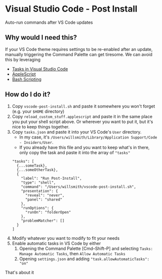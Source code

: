 # Visual Studio Code - Post Install
Auto-run commands after VS Code updates

## Why would I need this?
If your VS Code theme requires settings to be re-enabled after an update, manually triggering the Command Palette can get tiresome. We can avoid this by leveraging 
- [Tasks in Visual Studio Code](https://code.visualstudio.com/Docs/editor/tasks)
- [AppleScript](https://developer.apple.com/library/archive/documentation/AppleScript/Conceptual/AppleScriptLangGuide/introduction/ASLR_intro.html)
- [Bash Scripting](https://www.gnu.org/savannah-checkouts/gnu/bash/manual/bash.html)

## How do I do it?
1. Copy ```vscode-post-install.sh``` and paste it somewhere you won't forget (e.g. your `$HOME` directory)
2. Copy ```reload_custom_stuff.applescript``` and paste it in the same place you put your shell script above. Or wherever you want to put it, but it's nice to keep things together.
3. Copy ```tasks.json``` and paste it into your VS Code's `User` directory. 
   - In my case, it's `/Users/willsmith/Library/Application Support/Code - Insiders/User`. 
   - If you already have this file and you want to keep what's in there, only copy the task and paste it into the array of ```"tasks"```
    ```
    "tasks": [
      {...someTask},
      {...someOtherTask},
      {
        "label": "Run Post-Install",
        "type": "shell",
        "command": "/Users/willsmith/vscode-post-install.sh",
        "presentation": {
          "reveal": "never",
          "panel": "shared"
        },
        "runOptions": {
          "runOn": "folderOpen"
        },
        "problemMatcher": []
      }
    ]
    ```
4. Modify whatever you want to modify to fit your needs
5. Enable automatic tasks in VS Code by either
   1. Opening the Command Palette [Cmd–Shift–P] and selecting `Tasks: Manage Automatic Tasks`, then `Allow Automatic Tasks`
   2. Opening `settings.json` and adding ```"task.allowAutomaticTasks": "on"```

That's about it
